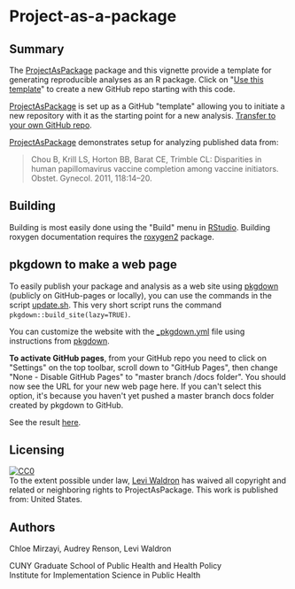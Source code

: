 # Project-as-a-package

## Summary

The [ProjectAsPackage](https://www.github.com/waldronlab/ProjectAsPackage) package and this vignette provide a template for generating reproducible analyses as an R package. Click on "[Use this template](https://github.com/waldronlab/ProjectAsPackage/generate)" to create a new GitHub repo starting with this code. 

[ProjectAsPackage](https://www.github.com/waldronlab/ProjectAsPackage) is set up as a GitHub "template" allowing you to initiate a new repository with it as the starting point for a new analysis. [Transfer to your own GitHub repo](https://github.com/waldronlab/ProjectAsPackage/generate).

[ProjectAsPackage](https://www.github.com/waldronlab/ProjectAsPackage) demonstrates setup for analyzing published data from:

> Chou B, Krill LS, Horton BB, Barat CE, Trimble CL:
> Disparities in human papillomavirus vaccine completion among
> vaccine initiators. Obstet. Gynecol. 2011, 118:14–20.

## Building

Building is most easily done using the "Build" menu in [RStudio](https://rstudio.com/). Building roxygen documentation requires the [roxygen2](https://cran.r-project.org/web/packages/roxygen2/vignettes/roxygen2.html) package.

## pkgdown to make a web page

To easily publish your package and analysis as a web site using [pkgdown](https://pkgdown.r-lib.org/articles/pkgdown.html) (publicly on GitHub-pages or locally), you can use the commands in the script [update.sh](https://github.com/waldronlab/ProjectAsPackage/blob/master/update.sh). This very short script runs the command `pkgdown::build_site(lazy=TRUE)`. 

You can customize the website with the [_pkgdown.yml](https://github.com/waldronlab/ProjectAsPackage/blob/master/_pkgdown.yml) file using instructions from [pkgdown](https://pkgdown.r-lib.org/articles/pkgdown.html).

**To activate GitHub pages**, from your GitHub repo you need to click on "Settings" on the top toolbar, scroll down to "GitHub Pages", then change "None - Disable GitHub Pages" to "master branch /docs folder". You should now see the URL for your new web page here.  If you can't select this option, it's because you haven't yet pushed a master branch docs folder created by pkgdown to GitHub. 

See the result [here](http://waldronlab.io/ProjectAsPackage/).

## Licensing

<p xmlns:dct="http://purl.org/dc/terms/" xmlns:vcard="http://www.w3.org/2001/vcard-rdf/3.0#">
  <a rel="license"
     href="http://creativecommons.org/publicdomain/zero/1.0/">
    <img src="https://licensebuttons.net/p/zero/1.0/88x31.png" style="border-style: none;" alt="CC0" />
  </a>
  <br />
  To the extent possible under law,
  <a rel="dct:publisher"
     href="https://waldronlab.io">
    <span property="dct:title">Levi Waldron</span></a>
  has waived all copyright and related or neighboring rights to
  <span property="dct:title">ProjectAsPackage</span>.
This work is published from:
<span property="vcard:Country" datatype="dct:ISO3166"
      content="US" about="www.waldronlab.io">
  United States</span>.
</p>

## Authors

Chloe Mirzayi, Audrey Renson, Levi Waldron

CUNY Graduate School of Public Health and Health Policy<br/>
Institute for Implementation Science in Public Health
